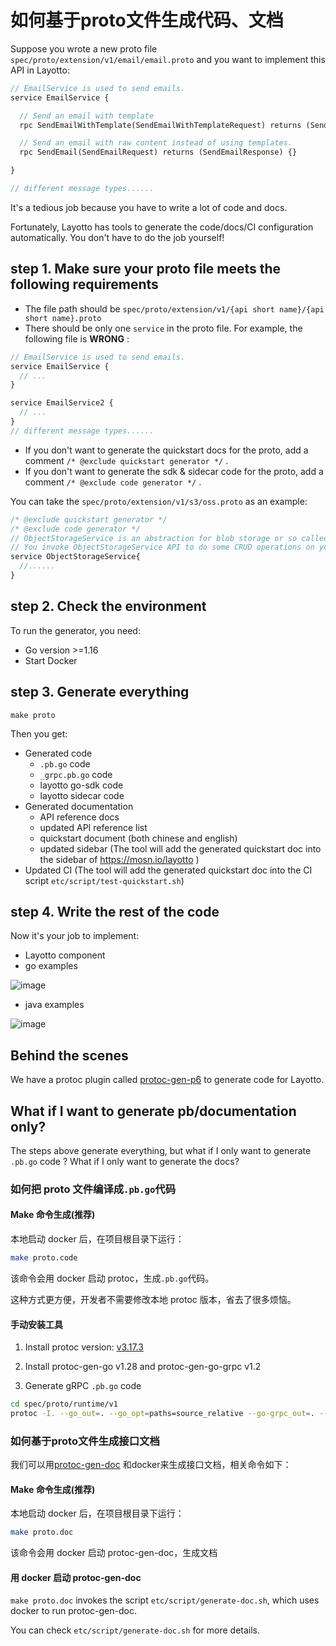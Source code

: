 # 如何基于proto文件生成代码、文档

Suppose you wrote a new proto file `spec/proto/extension/v1/email/email.proto` and you want to implement this API in Layotto:

```protobuf
// EmailService is used to send emails.
service EmailService {

  // Send an email with template
  rpc SendEmailWithTemplate(SendEmailWithTemplateRequest) returns (SendEmailWithTemplateResponse) {}

  // Send an email with raw content instead of using templates.
  rpc SendEmail(SendEmailRequest) returns (SendEmailResponse) {}

}

// different message types......
```

It's a tedious job because you have to write a lot of code and docs.

Fortunately, Layotto has tools to generate the code/docs/CI configuration automatically. You don't have to do the job yourself!

## step 1. Make sure your proto file meets the following requirements
- The file path should be `spec/proto/extension/v1/{api short name}/{api short name}.proto`
- There should be only one `service` in the proto file. For example, the following file is **WRONG** :

```protobuf
// EmailService is used to send emails.
service EmailService {
  // ...
}

service EmailService2 {
  // ...
}
// different message types......
```

- If you don't want to generate the quickstart docs for the proto, add a comment `/* @exclude quickstart generator */` . 
- If you don't want to generate the sdk & sidecar code for the proto, add a comment `/* @exclude code generator */` . 
  
You can take the `spec/proto/extension/v1/s3/oss.proto` as an example:

```protobuf
/* @exclude quickstart generator */
/* @exclude code generator */
// ObjectStorageService is an abstraction for blob storage or so called "object storage", such as alibaba cloud OSS, such as AWS S3.
// You invoke ObjectStorageService API to do some CRUD operations on your binary file, e.g. query my file, delete my file, etc.
service ObjectStorageService{
  //......
}
```

## step 2. Check the environment
To run the generator, you need:
- Go version >=1.16
- Start Docker

## step 3. Generate everything

```shell
make proto
```

Then you get:
- Generated code
    - `.pb.go` code
    - `_grpc.pb.go` code
    - layotto go-sdk code
    - layotto sidecar code
- Generated documentation
    - API reference docs
    - updated API reference list
    - quickstart document (both chinese and english)
    - updated sidebar (The tool will add the generated quickstart doc into the sidebar of https://mosn.io/layotto )
- Updated CI (The tool will add the generated quickstart doc into the CI script `etc/script/test-quickstart.sh`)

## step 4. Write the rest of the code
Now it's your job to implement:

- Layotto component
- go examples

![image](https://user-images.githubusercontent.com/26001097/188782762-bc1404a8-b891-45d3-a1ac-f86cafdbc0ab.png)

- java examples

![image](https://user-images.githubusercontent.com/26001097/188782989-9aec893f-9d12-4ee6-9a64-940b0ba1ba1b.png)

## Behind the scenes
We have a protoc plugin called [protoc-gen-p6](https://github.com/seeflood/protoc-gen-p6) to generate code for Layotto. 

## What if I want to generate pb/documentation only?
The steps above generate everything, but what if I only want to generate `.pb.go` code ? What if I only want to generate the docs?

### 如何把 proto 文件编译成`.pb.go`代码
<!-- tabs:start -->
#### **Make 命令生成(推荐)**
本地启动 docker 后，在项目根目录下运行：

```bash
make proto.code
```

该命令会用 docker 启动 protoc，生成`.pb.go`代码。

这种方式更方便，开发者不需要修改本地 protoc 版本，省去了很多烦恼。

#### **手动安装工具**
1. Install protoc version: [v3.17.3](https://github.com/protocolbuffers/protobuf/releases/tag/v3.17.3)

2. Install protoc-gen-go v1.28 and protoc-gen-go-grpc v1.2

3. Generate gRPC `.pb.go` code

```bash
cd spec/proto/runtime/v1
protoc -I. --go_out=. --go_opt=paths=source_relative --go-grpc_out=. --go-grpc_opt=require_unimplemented_servers=false,paths=source_relative *.proto
```
<!-- tabs:end -->
### 如何基于proto文件生成接口文档

我们可以用[protoc-gen-doc](https://github.com/pseudomuto/protoc-gen-doc) 和docker来生成接口文档，相关命令如下：

<!-- tabs:start -->
#### **Make 命令生成(推荐)**
本地启动 docker 后，在项目根目录下运行：

```bash
make proto.doc
```

该命令会用 docker 启动 protoc-gen-doc，生成文档

#### **用 docker 启动 protoc-gen-doc**
`make proto.doc` invokes the script `etc/script/generate-doc.sh`, which uses docker to run protoc-gen-doc.

You can check `etc/script/generate-doc.sh` for more details.

<!-- tabs:end -->